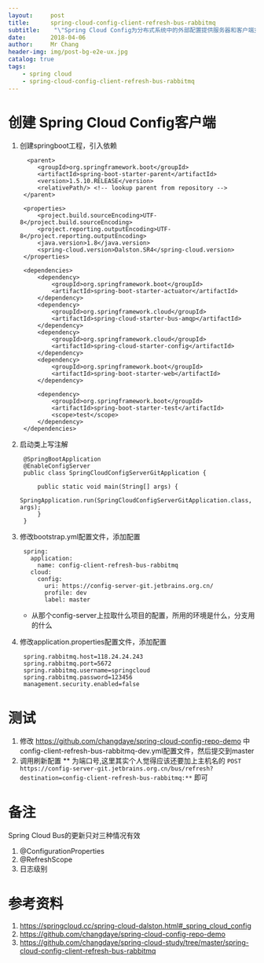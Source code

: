 ```yaml
---
layout:     post
title:     	spring-cloud-config-client-refresh-bus-rabbitmq
subtitle:    "\"Spring Cloud Config为分布式系统中的外部配置提供服务器和客户端支持\""
date:       2018-04-06
author:     Mr Chang
header-img: img/post-bg-e2e-ux.jpg
catalog: true
tags:
    - spring cloud
    - spring-cloud-config-client-refresh-bus-rabbitmq
---
```


# 创建 Spring Cloud Config客户端

1. 创建springboot工程，引入依赖

		 <parent>
	        <groupId>org.springframework.boot</groupId>
	        <artifactId>spring-boot-starter-parent</artifactId>
	        <version>1.5.10.RELEASE</version>
	        <relativePath/> <!-- lookup parent from repository -->
	    </parent>
	
	    <properties>
	        <project.build.sourceEncoding>UTF-8</project.build.sourceEncoding>
	        <project.reporting.outputEncoding>UTF-8</project.reporting.outputEncoding>
	        <java.version>1.8</java.version>
	        <spring-cloud.version>Dalston.SR4</spring-cloud.version>
	    </properties>
	
	    <dependencies>
	        <dependency>
	            <groupId>org.springframework.boot</groupId>
	            <artifactId>spring-boot-starter-actuator</artifactId>
	        </dependency>
	        <dependency>
	            <groupId>org.springframework.cloud</groupId>
	            <artifactId>spring-cloud-starter-bus-amqp</artifactId>
	        </dependency>
	        <dependency>
	            <groupId>org.springframework.cloud</groupId>
	            <artifactId>spring-cloud-starter-config</artifactId>
	        </dependency>
	        <dependency>
	            <groupId>org.springframework.boot</groupId>
	            <artifactId>spring-boot-starter-web</artifactId>
	        </dependency>
	
	        <dependency>
	            <groupId>org.springframework.boot</groupId>
	            <artifactId>spring-boot-starter-test</artifactId>
	            <scope>test</scope>
	        </dependency>
	    </dependencies>
	    
	    
2. 启动类上写注解

		@SpringBootApplication
		@EnableConfigServer
		public class SpringCloudConfigServerGitApplication {
		
		    public static void main(String[] args) {
		        SpringApplication.run(SpringCloudConfigServerGitApplication.class, args);
		    }
		}
		
3. 修改bootstrap.yml配置文件，添加配置
		
		spring:
		  application:
		    name: config-client-refresh-bus-rabbitmq
		  cloud:
		    config:
		      uri: https://config-server-git.jetbrains.org.cn/
		      profile: dev
		      label: master
		
	* 从那个config-server上拉取什么项目的配置，所用的环境是什么，分支用的什么
	
4. 修改application.properties配置文件，添加配置

		spring.rabbitmq.host=118.24.24.243
		spring.rabbitmq.port=5672
		spring.rabbitmq.username=springcloud
		spring.rabbitmq.password=123456
		management.security.enabled=false
# 测试

1. 修改 https://github.com/changdaye/spring-cloud-config-repo-demo 中 config-client-refresh-bus-rabbitmq-dev.yml配置文件，然后提交到master
2. 调用刷新配置 ** 为端口号,这里其实个人觉得应该还要加上主机名的
	`POST https://config-server-git.jetbrains.org.cn/bus/refresh?destination=config-client-refresh-bus-rabbitmq:**`
	即可

# 备注

Spring Cloud Bus的更新只对三种情况有效

1. @ConfigurationProperties
2. @RefreshScope
3. 日志级别

# 参考资料

1. https://springcloud.cc/spring-cloud-dalston.html#_spring_cloud_config
2. https://github.com/changdaye/spring-cloud-config-repo-demo
3. https://github.com/changdaye/spring-cloud-study/tree/master/spring-cloud-config-client-refresh-bus-rabbitmq 



